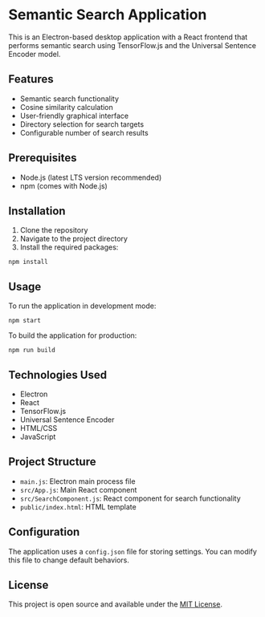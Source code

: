 # Semantic Search Application

This is an Electron-based desktop application with a React frontend that performs semantic search using TensorFlow.js and the Universal Sentence Encoder model.

## Features

- Semantic search functionality
- Cosine similarity calculation
- User-friendly graphical interface
- Directory selection for search targets
- Configurable number of search results

## Prerequisites

- Node.js (latest LTS version recommended)
- npm (comes with Node.js)

## Installation

1. Clone the repository
2. Navigate to the project directory
3. Install the required packages:

```
npm install
```

## Usage

To run the application in development mode:

```
npm start
```

To build the application for production:

```
npm run build
```

## Technologies Used

- Electron
- React
- TensorFlow.js
- Universal Sentence Encoder
- HTML/CSS
- JavaScript

## Project Structure

- `main.js`: Electron main process file
- `src/App.js`: Main React component
- `src/SearchComponent.js`: React component for search functionality
- `public/index.html`: HTML template

## Configuration

The application uses a `config.json` file for storing settings. You can modify this file to change default behaviors.

## License

This project is open source and available under the [MIT License](LICENSE).
